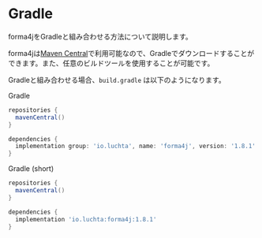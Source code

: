 # Gradle

forma4jをGradleと組み合わせる方法について説明します。

forma4jは[Maven Central](https://central.sonatype.com/artifact/io.luchta/forma4j)で利用可能なので、Gradleでダウンロードすることができます。また、任意のビルドツールを使用することが可能です。

Gradleと組み合わせる場合、`build.gradle` は以下のようになります。

Gradle

```gradle
repositories {
  mavenCentral()
}

dependencies {
  implementation group: 'io.luchta', name: 'forma4j', version: '1.8.1'
}
```

Gradle (short)

```gradle
repositories {
  mavenCentral()
}

dependencies {
  implementation 'io.luchta:forma4j:1.8.1'
}
```
